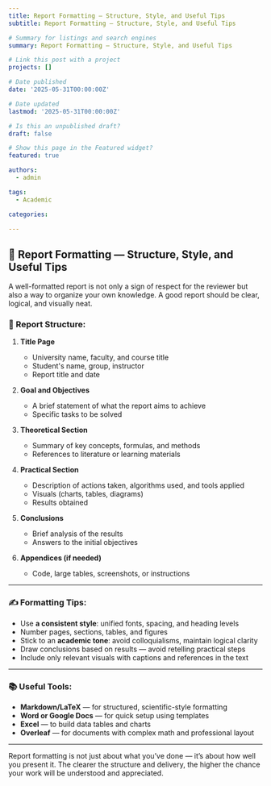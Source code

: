 ```yaml
---
title: Report Formatting — Structure, Style, and Useful Tips
subtitle: Report Formatting — Structure, Style, and Useful Tips

# Summary for listings and search engines
summary: Report Formatting — Structure, Style, and Useful Tips

# Link this post with a project
projects: []

# Date published
date: '2025-05-31T00:00:00Z'

# Date updated
lastmod: '2025-05-31T00:00:00Z'

# Is this an unpublished draft?
draft: false

# Show this page in the Featured widget?
featured: true

authors:
  - admin

tags:
  - Academic

categories:
  
---
```


## 📄 Report Formatting — Structure, Style, and Useful Tips

A well-formatted report is not only a sign of respect for the reviewer but also a way to organize your own knowledge. A good report should be clear, logical, and visually neat.

### 🧱 Report Structure:
1. **Title Page**  
   - University name, faculty, and course title  
   - Student's name, group, instructor  
   - Report title and date

2. **Goal and Objectives**  
   - A brief statement of what the report aims to achieve  
   - Specific tasks to be solved

3. **Theoretical Section**  
   - Summary of key concepts, formulas, and methods  
   - References to literature or learning materials

4. **Practical Section**  
   - Description of actions taken, algorithms used, and tools applied  
   - Visuals (charts, tables, diagrams)  
   - Results obtained

5. **Conclusions**  
   - Brief analysis of the results  
   - Answers to the initial objectives

6. **Appendices (if needed)**  
   - Code, large tables, screenshots, or instructions

---

### ✍️ Formatting Tips:
- Use **a consistent style**: unified fonts, spacing, and heading levels  
- Number pages, sections, tables, and figures  
- Stick to an **academic tone**: avoid colloquialisms, maintain logical clarity  
- Draw conclusions based on results — avoid retelling practical steps  
- Include only relevant visuals with captions and references in the text

---

### 📚 Useful Tools:
- **Markdown/LaTeX** — for structured, scientific-style formatting  
- **Word or Google Docs** — for quick setup using templates  
- **Excel** — to build data tables and charts  
- **Overleaf** — for documents with complex math and professional layout

---

Report formatting is not just about what you’ve done — it’s about how well you present it. The clearer the structure and delivery, the higher the chance your work will be understood and appreciated.

